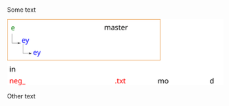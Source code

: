 #
Some text

<p align="left">
  <img src="https://github.com/DavidCdeB/Trial/blob/master/Images/extract2.svg">
</p>

Other text
